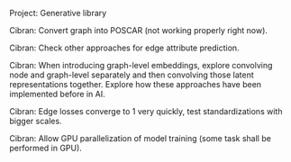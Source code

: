 Project: Generative library

Cibran: Convert graph into POSCAR (not working properly right now).

Cibran: Check other approaches for edge attribute prediction.

Cibran: When introducing graph-level embeddings, explore convolving node and graph-level separately and then convolving those latent representations together. Explore how these approaches have been implemented before in AI.

Cibran: Edge losses converge to 1 very quickly, test standardizations with bigger scales.

Cibran: Allow GPU parallelization of model training (some task shall be performed in GPU).